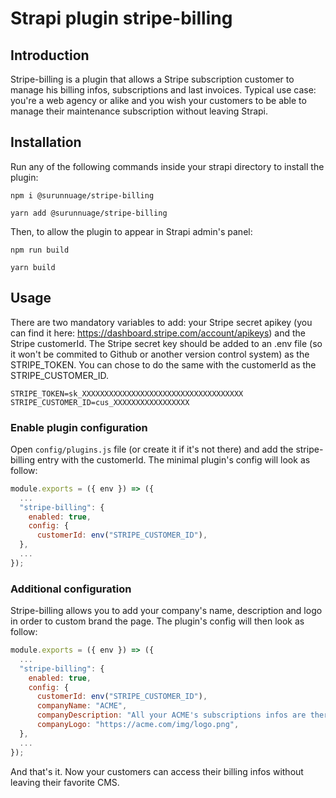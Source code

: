 # Strapi plugin stripe-billing

## Introduction

Stripe-billing is a plugin that allows a Stripe subscription customer to manage his billing infos, subscriptions and last invoices. Typical use case: you're a web agency or alike and you wish your customers to be able to manage their maintenance subscription without leaving Strapi.

## Installation

Run any of the following commands inside your strapi directory to install the plugin:

```
npm i @surunnuage/stripe-billing

yarn add @surunnuage/stripe-billing
```

Then, to allow the plugin to appear in Strapi admin's panel:

```
npm run build

yarn build
```

## Usage

There are two mandatory variables to add: your Stripe secret apikey (you can find it here: https://dashboard.stripe.com/account/apikeys) and the Stripe customerId. The Stripe secret key should be added to an .env file (so it won't be commited to Github or another version control system) as the STRIPE_TOKEN. You can chose to do the same with the customerId as the STRIPE_CUSTOMER_ID.

```
STRIPE_TOKEN=sk_XXXXXXXXXXXXXXXXXXXXXXXXXXXXXXXXXXXX
STRIPE_CUSTOMER_ID=cus_XXXXXXXXXXXXXXXXX
```

### Enable plugin configuration

Open `config/plugins.js` file (or create it if it's not there) and add the stripe-billing entry with the customerId. The minimal plugin's config will look as follow:

```js
module.exports = ({ env }) => ({
  ...
  "stripe-billing": {
    enabled: true,
    config: {
      customerId: env("STRIPE_CUSTOMER_ID"),
  },
  ...
});
```

### Additional configuration

Stripe-billing allows you to add your company's name, description and logo in order to custom brand the page. The plugin's config will then look as follow:

```js
module.exports = ({ env }) => ({
  ...
  "stripe-billing": {
    enabled: true,
    config: {
      customerId: env("STRIPE_CUSTOMER_ID"),
      companyName: "ACME",
      companyDescription: "All your ACME's subscriptions infos are there.",
      companyLogo: "https://acme.com/img/logo.png",
  },
  ...
});
```

And that's it. Now your customers can access their billing infos without leaving their favorite CMS.
